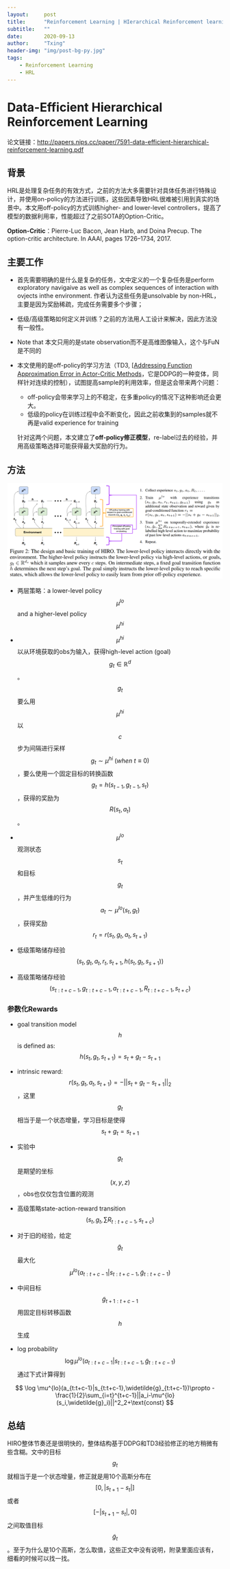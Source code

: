```yaml
---
layout:     post
title:      "Reinforcement Learning | HIerarchical Reinforcement learning with Off-policy correction (HIRO)"
subtitle:   ""
date:       2020-09-13
author:     "Txing"
header-img: "img/post-bg-py.jpg"
tags:
    - Reinforcement Learning
    - HRL
---
```


# Data-Efficient Hierarchical Reinforcement Learning  

论文链接：http://papers.nips.cc/paper/7591-data-efficient-hierarchical-reinforcement-learning.pdf

## 背景

HRL是处理复杂任务的有效方式，之前的方法大多需要针对具体任务进行特殊设计，并使用on-policy的方法进行训练，这些因素导致HRL很难被引用到真实的场景中。本文用off-policy的方式训练higher- and lower-level controllers，提高了模型的数据利用率，性能超过了之前SOTA的Option-Critic。

**Option-Critic**：Pierre-Luc Bacon, Jean Harb, and Doina Precup. The option-critic architecture. In AAAI, pages 1726–1734, 2017.  

## 主要工作

- 首先需要明确的是什么是复杂的任务，文中定义的一个复杂任务是perform exploratory navigaive as well as complex sequences of interaction with ovjects inthe environment. 作者认为这些任务是unsolvable by non-HRL，主要是因为奖励稀疏，完成任务需要多个步骤；

- 低级/高级策略如何定义并训练？之前的方法用人工设计来解决，因此方法没有一般性。

- Note that 本文只用的是state observation而不是高维图像输入，这个与FuN是不同的

- 本文使用的是off-policy的学习方法（TD3, [[Addressing Function Approximation Error in Actor-Critic Methods](https://link.zhihu.com/?target=http%3A//proceedings.mlr.press/v80/fujimoto18a/fujimoto18a.pdf)，它是DDPG的一种变体，同样针对连续的控制），试图提高sample的利用效率，但是这会带来两个问题：

  - off-policy会带来学习上的不稳定，在多重policy的情况下这种影响还会更大。
  - 低级的policy在训练过程中会不断变化，因此之前收集到的samples就不再是valid experience for training

  针对这两个问题，本文建立了**off-policy修正模型**，re-label过去的经验，并用高级策略选择可能获得最大奖励的行为。

## 方法

![](https://raw.githubusercontent.com/txing-casia/txing-casia.github.io/master/img/20200912-1.png)



- 两层策略：a lower-level policy $$\mu^{lo}$$ and a higher-level policy $$\mu^{hi}$$ 

- $$\mu^{hi}$$以从环境获取的obs为输入，获得high-level action (goal) $$g_t\in \mathbb{R}^d$$。$$g_t$$要么用$$\mu^{hi}$$以$$c$$步为间隔进行采样$$g_t\sim \mu^{hi}\  (when\ t\equiv 0)$$，要么使用一个固定目标的转换函数$$g_t=h(s_{t-1},g_{t-1},s_t)$$，获得的奖励为$$R(s_t,a_t)$$。

- $$\mu^{lo}$$观测状态$$s_t$$和目标$$ g_t$$，并产生低维的行为$$a_t\sim \mu^{lo}(s_t, g_t)$$，获得奖励$$r_t=r(s_t,g_t,a_t,s_{t+1})$$
- 低级策略储存经验$$(s_t,g_t,a_t,r_t,s_{t+1},h(s_t,g_t,s_{s+1}))$$

- 高级策略储存经验$$(s_{t:t+c-1},g_{t:t+c-1},a_{t:t+c-1},R_{t:t+c-1},s_{t+c})$$

### 参数化Rewards

- goal transition model $$h$$ is defined as: $$h(s_t,g_t,s_{t+1}) = s_t + g_t - s_{t+1}$$ 
-  intrinsic reward: $$r(s_t,g_t,a_t,s_{t+1}) = -||s_t + g_t - s_{t+1}||_2$$，这里$$g_t$$相当于是一个状态增量，学习目标是使得$$s_t + g_t = s_{t+1}$$
-  实验中$$g_t$$是期望的坐标$$(x,y,z)$$，obs也仅仅包含位置的观测

- 高级策略state-action-reward transition $$(s_t,g_t,\sum R_{t:t+c-1},s_{t+c})$$
- 对于旧的经验，给定$$\widetilde{g}_t$$最大化$$\mu^{lo}(a_{t:t+c-1}|s_{t:t+c-1},\widetilde{g}_{t:t+c-1})$$
- 中间目标$$\widetilde{g}_{t+1:t+c-1}$$用固定目标转移函数$$h$$生成
-  log probability $$\log \mu^{lo}(a_{t:t+c-1}|s_{t:t+c-1},\widetilde{g}_{t:t+c-1})$$通过下式计算得到

$$
\log \mu^{lo}(a_{t:t+c-1}|s_{t:t+c-1},\widetilde{g}_{t:t+c-1})\propto -\frac{1}{2}\sum_{i=t}^{t+c-1}||a_i-\mu^{lo}(s_i,\widetilde{g}_i)||^2_2+\text{const}
$$


## 总结

HIRO整体节奏还是很明快的，整体结构基于DDPG和TD3经验修正的地方稍微有些含糊。文中的目标$$g_t$$就相当于是一个状态增量，修正就是用10个高斯分布在$$[0,|s_{t+1}-s_t|]$$或者$$[-|s_{t+1}-s_t|,0]$$之间取值目标$$\widetilde{g}_t$$。至于为什么是10个高斯，怎么取值，这些正文中没有说明，附录里面应该有，细看的时候可以找一找。








